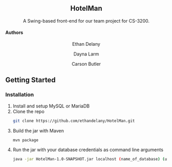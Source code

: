 <h2 align="center">HotelMan</h3>
<p align="center">
    A Swing-based front-end for our team project for CS-3200.
</p>

<h4>Authors</h4>
<p align="center">Ethan Delany</p>
<p align="center">Dayna Larm</p>
<p align="center">Carson Butler</p>


<!-- GETTING STARTED -->
## Getting Started

### Installation

1. Install and setup MySQL or MariaDB
2. Clone the repo
   ```sh
   git clone https://github.com/ethandelany/HotelMan.git
   ```
3. Build the jar with Maven
   ```sh
   mvn package
   ```
4. Run the jar with your database credentials as command line arguments
   ```sh
   java -jar HotelMan-1.0-SNAPSHOT.jar localhost (name_of_database) (username) (password)
   ```



